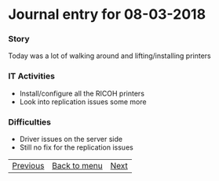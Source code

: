 # Journal entry for 08-03-2018

### Story

Today was a lot of walking around and lifting/installing printers

### IT Activities

- Install/configure all the RICOH printers
- Look into replication issues some more

### Difficulties

- Driver issues on the server side
- Still no fix for the replication issues

<table><tr><td><a href="06-03.html">Previous</a></td><td><a href="../">Back to menu</a></td><td><a href="09-03.html">Next</a></td></tr></table>
